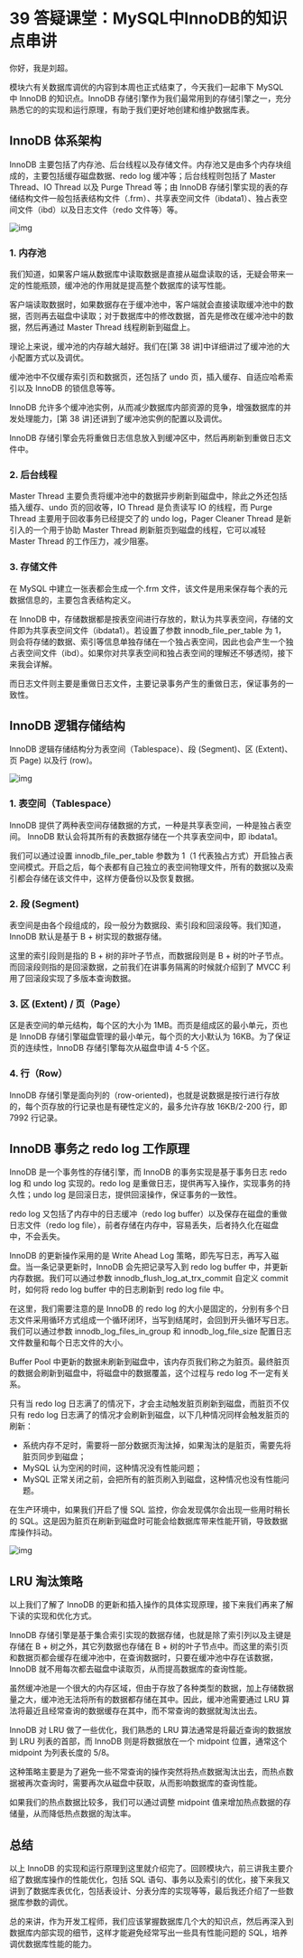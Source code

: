 # 39 答疑课堂：MySQL中InnoDB的知识点串讲

你好，我是刘超。

模块六有关数据库调优的内容到本周也正式结束了，今天我们一起串下 MySQL 中 InnoDB 的知识点。InnoDB 存储引擎作为我们最常用到的存储引擎之一，充分熟悉它的的实现和运行原理，有助于我们更好地创建和维护数据库表。

## InnoDB 体系架构

InnoDB 主要包括了内存池、后台线程以及存储文件。内存池又是由多个内存块组成的，主要包括缓存磁盘数据、redo log 缓冲等；后台线程则包括了 Master Thread、IO Thread 以及 Purge Thread 等；由 InnoDB 存储引擎实现的表的存储结构文件一般包括表结构文件（.frm）、共享表空间文件（ibdata1）、独占表空间文件（ibd）以及日志文件（redo 文件等）等。

![img](assets/f26b2fad64a9a527b5ac0e8c7f4be992.jpg)

### 1. 内存池

我们知道，如果客户端从数据库中读取数据是直接从磁盘读取的话，无疑会带来一定的性能瓶颈，缓冲池的作用就是提高整个数据库的读写性能。

客户端读取数据时，如果数据存在于缓冲池中，客户端就会直接读取缓冲池中的数据，否则再去磁盘中读取；对于数据库中的修改数据，首先是修改在缓冲池中的数据，然后再通过 Master Thread 线程刷新到磁盘上。

理论上来说，缓冲池的内存越大越好。我们在\[第 38 讲\]中详细讲过了缓冲池的大小配置方式以及调优。

缓冲池中不仅缓存索引页和数据页，还包括了 undo 页，插入缓存、自适应哈希索引以及 InnoDB 的锁信息等等。

InnoDB 允许多个缓冲池实例，从而减少数据库内部资源的竞争，增强数据库的并发处理能力，\[第 38 讲\]还讲到了缓冲池实例的配置以及调优。

InnoDB 存储引擎会先将重做日志信息放入到缓冲区中，然后再刷新到重做日志文件中。

### 2. 后台线程

Master Thread 主要负责将缓冲池中的数据异步刷新到磁盘中，除此之外还包括插入缓存、undo 页的回收等，IO Thread 是负责读写 IO 的线程，而 Purge Thread 主要用于回收事务已经提交了的 undo log，Pager Cleaner Thread 是新引入的一个用于协助 Master Thread 刷新脏页到磁盘的线程，它可以减轻 Master Thread 的工作压力，减少阻塞。

### 3. 存储文件

在 MySQL 中建立一张表都会生成一个.frm 文件，该文件是用来保存每个表的元数据信息的，主要包含表结构定义。

在 InnoDB 中，存储数据都是按表空间进行存放的，默认为共享表空间，存储的文件即为共享表空间文件（ibdata1）。若设置了参数 innodb_file_per_table 为 1，则会将存储的数据、索引等信息单独存储在一个独占表空间，因此也会产生一个独占表空间文件（ibd）。如果你对共享表空间和独占表空间的理解还不够透彻，接下来我会详解。

而日志文件则主要是重做日志文件，主要记录事务产生的重做日志，保证事务的一致性。

## InnoDB 逻辑存储结构

InnoDB 逻辑存储结构分为表空间（Tablespace）、段 (Segment)、区 (Extent)、页 Page) 以及行 (row)。

![img](assets/88b4ae3373eb5428c238b70423a13e76.jpg)

### 1. 表空间（Tablespace）

InnoDB 提供了两种表空间存储数据的方式，一种是共享表空间，一种是独占表空间。 InnoDB 默认会将其所有的表数据存储在一个共享表空间中，即 ibdata1。

我们可以通过设置 innodb_file_per_table 参数为 1（1 代表独占方式）开启独占表空间模式。开启之后，每个表都有自己独立的表空间物理文件，所有的数据以及索引都会存储在该文件中，这样方便备份以及恢复数据。

### 2. 段 (Segment)

表空间是由各个段组成的，段一般分为数据段、索引段和回滚段等。我们知道，InnoDB 默认是基于 B + 树实现的数据存储。

这里的索引段则是指的 B + 树的非叶子节点，而数据段则是 B + 树的叶子节点。而回滚段则指的是回滚数据，之前我们在讲事务隔离的时候就介绍到了 MVCC 利用了回滚段实现了多版本查询数据。

### 3. 区 (Extent) / 页（Page）

区是表空间的单元结构，每个区的大小为 1MB。而页是组成区的最小单元，页也是 InnoDB 存储引擎磁盘管理的最小单元，每个页的大小默认为 16KB。为了保证页的连续性，InnoDB 存储引擎每次从磁盘申请 4-5 个区。

### 4. 行（Row）

InnoDB 存储引擎是面向列的（row-oriented)，也就是说数据是按行进行存放的，每个页存放的行记录也是有硬性定义的，最多允许存放 16KB/2-200 行，即 7992 行记录。

## InnoDB 事务之 redo log 工作原理

InnoDB 是一个事务性的存储引擎，而 InnoDB 的事务实现是基于事务日志 redo log 和 undo log 实现的。redo log 是重做日志，提供再写入操作，实现事务的持久性；undo log 是回滚日志，提供回滚操作，保证事务的一致性。

redo log 又包括了内存中的日志缓冲（redo log buffer）以及保存在磁盘的重做日志文件（redo log file），前者存储在内存中，容易丢失，后者持久化在磁盘中，不会丢失。

InnoDB 的更新操作采用的是 Write Ahead Log 策略，即先写日志，再写入磁盘。当一条记录更新时，InnoDB 会先把记录写入到 redo log buffer 中，并更新内存数据。我们可以通过参数 innodb_flush_log_at_trx_commit 自定义 commit 时，如何将 redo log buffer 中的日志刷新到 redo log file 中。

在这里，我们需要注意的是 InnoDB 的 redo log 的大小是固定的，分别有多个日志文件采用循环方式组成一个循环闭环，当写到结尾时，会回到开头循环写日志。我们可以通过参数 innodb_log_files_in_group 和 innodb_log_file_size 配置日志文件数量和每个日志文件的大小。

Buffer Pool 中更新的数据未刷新到磁盘中，该内存页我们称之为脏页。最终脏页的数据会刷新到磁盘中，将磁盘中的数据覆盖，这个过程与 redo log 不一定有关系。

只有当 redo log 日志满了的情况下，才会主动触发脏页刷新到磁盘，而脏页不仅只有 redo log 日志满了的情况才会刷新到磁盘，以下几种情况同样会触发脏页的刷新：

- 系统内存不足时，需要将一部分数据页淘汰掉，如果淘汰的是脏页，需要先将脏页同步到磁盘；
- MySQL 认为空闲的时间，这种情况没有性能问题；
- MySQL 正常关闭之前，会把所有的脏页刷入到磁盘，这种情况也没有性能问题。

在生产环境中，如果我们开启了慢 SQL 监控，你会发现偶尔会出现一些用时稍长的 SQL。这是因为脏页在刷新到磁盘时可能会给数据库带来性能开销，导致数据库操作抖动。

![img](assets/2a32f1dc2dfbb1f9bc169ee55174d2fd.jpg)

## LRU 淘汰策略

以上我们了解了 InnoDB 的更新和插入操作的具体实现原理，接下来我们再来了解下读的实现和优化方式。

InnoDB 存储引擎是基于集合索引实现的数据存储，也就是除了索引列以及主键是存储在 B + 树之外，其它列数据也存储在 B + 树的叶子节点中。而这里的索引页和数据页都会缓存在缓冲池中，在查询数据时，只要在缓冲池中存在该数据，InnoDB 就不用每次都去磁盘中读取页，从而提高数据库的查询性能。

虽然缓冲池是一个很大的内存区域，但由于存放了各种类型的数据，加上存储数据量之大，缓冲池无法将所有的数据都存储在其中。因此，缓冲池需要通过 LRU 算法将最近且经常查询的数据缓存在其中，而不常查询的数据就淘汰出去。

InnoDB 对 LRU 做了一些优化，我们熟悉的 LRU 算法通常是将最近查询的数据放到 LRU 列表的首部，而 InnoDB 则是将数据放在一个 midpoint 位置，通常这个 midpoint 为列表长度的 5/8。

这种策略主要是为了避免一些不常查询的操作突然将热点数据淘汰出去，而热点数据被再次查询时，需要再次从磁盘中获取，从而影响数据库的查询性能。

如果我们的热点数据比较多，我们可以通过调整 midpoint 值来增加热点数据的存储量，从而降低热点数据的淘汰率。

## 总结

以上 InnoDB 的实现和运行原理到这里就介绍完了。回顾模块六，前三讲我主要介绍了数据库操作的性能优化，包括 SQL 语句、事务以及索引的优化，接下来我又讲到了数据库表优化，包括表设计、分表分库的实现等等，最后我还介绍了一些数据库参数的调优。

总的来讲，作为开发工程师，我们应该掌握数据库几个大的知识点，然后再深入到数据库内部实现的细节，这样才能避免经常写出一些具有性能问题的 SQL，培养调优数据库性能的能力。
